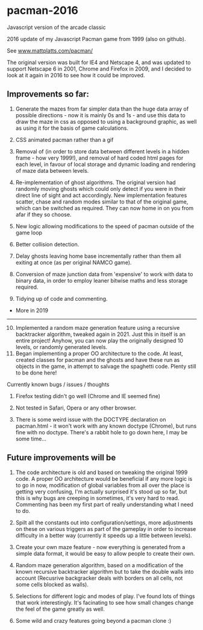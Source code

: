 # pacman-2016
Javascript version of the arcade classic

2016 update of my Javascript Pacman game from 1999 (also on github).

See www.mattplatts.com/pacman/

The original version was built for IE4 and Netscape 4, and was updated to support Netscape 6 in 2001, Chrome and Firefox in 2009, and I decided to look at it again in 2016 to see how it could be improved.

Improvements so far:
--------------------

1. Generate the mazes from far simpler data than the huge data array of possible directions - now it is mainly 0s and 1s - and use this data to draw the maze in css as opposed to using a background graphic, as well as using it for the basis of game calculations.

2. CSS animated pacman rather than a gif

3. Removal of <frameset> (in order to store data between different levels in a hidden frame - how very 1999!), and removal of hard coded html pages for each level, in favour of local storage and dynamic loading and rendering of maze data between levels.

4. Re-implementation of ghost algorithms. The original version had randomly moving ghosts which could only detect if you were in their direct line of sight and act accordingly. New implementation features scatter, chase and random modes similar to that of the original game, which can be switched as required. They can now home in on you from afar if they so choose.

5. New logic allowing modifications to the speed of pacman outside of the game loop

6. Better collision detection.

7. Delay ghosts leaving home base incrementally rather than them all exiting at once (as per original NAMCO game).

8. Conversion of maze junction data from 'expensive' to work with data to binary data, in order to employ leaner bitwise maths and less storage required.

9. Tidying up of code and commenting.

+ More in 2019
--------------

10. Implemented a random maze generation feature using a recursive backtracker algorithm, tweaked again in 2021. Just this in itself is an entire project! Anyhow, you can now play the originally designed 10 levels, or randomly generated levels.
11. Began implementing a proper OO architecture to the code. At least, created classes for pacman and the ghosts and have these run as objects in the game, in attempt to salvage the spaghetti code. Plenty still to be done here!

Currently known bugs / issues / thoughts

1. Firefox testing didn't go well (Chrome and IE seemed fine)

2. Not tested in Safari, Opera or any other browser.

3. There is some weird issue with the DOCTYPE declaration on pacman.html - it won't work with any known doctype (Chrome), but runs fine with no doctype. There's a rabbit hole to go down here, I may be some time...

Future improvements will be
---------------------------

1. The code architecture is old and based on tweaking the original 1999 code. A proper OO architecture would be beneficial if any more logic is to go in now, modification of global variables from all over the place is getting very confusing, I'm actually surprised it's stood up so far, but this is why bugs are creeping in sometimes, it's very hard to read. Commenting has been my first part of really understanding what I need to do.

2. Spilt all the constants out into configuration/settings, more adjustments on these on various triggers as part of the gameplay in order to increase difficulty in a better way (currently it speeds up a little between levels).

3. Create your own maze feature - now everything is generated from a simple data format, it would be easy to allow people to create their own.

4. Random maze generation algorithm, based on a modification of the known recursive backtracker algorithm but to take the double walls into account (Recusrive backgracker deals with borders on all cells, not some cells blocked as walls).

5. Selections for different logic and modes of play. I've found lots of things that work interestingly. It's facinating to see how small changes change the feel of the game greatly as well.

6. Some wild and crazy features going beyond a pacman clone :)
